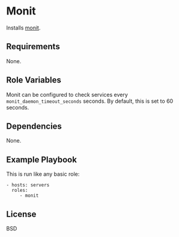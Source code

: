 Monit
=========

Installs [monit](http://mmonit.com/monit/).

Requirements
------------

None.

Role Variables
--------------

Monit can be configured to check services every `monit_daemon_timeout_seconds` seconds. By default, this is set to 60 seconds.

Dependencies
------------

None.

Example Playbook
----------------

This is run like any basic role:

    - hosts: servers
      roles:
         - monit

License
-------

BSD
